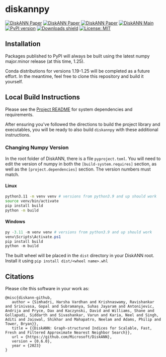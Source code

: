 # diskannpy

[![DiskANN Paper](https://img.shields.io/badge/Paper-NeurIPS%3A_DiskANN-blue)](https://papers.nips.cc/paper/9527-rand-nsg-fast-accurate-billion-point-nearest-neighbor-search-on-a-single-node.pdf)
[![DiskANN Paper](https://img.shields.io/badge/Paper-Arxiv%3A_Fresh--DiskANN-blue)](https://arxiv.org/abs/2105.09613)
[![DiskANN Paper](https://img.shields.io/badge/Paper-Filtered--DiskANN-blue)](https://harsha-simhadri.org/pubs/Filtered-DiskANN23.pdf)
[![DiskANN Main](https://github.com/microsoft/DiskANN/actions/workflows/pr-test.yml/badge.svg?branch=main)](https://github.com/microsoft/DiskANN/actions/workflows/pr-test.yml)
[![PyPI version](https://img.shields.io/pypi/v/diskannpy.svg)](https://pypi.org/project/diskannpy/)
[![Downloads shield](https://pepy.tech/badge/diskannpy)](https://pepy.tech/project/diskannpy)
[![License: MIT](https://img.shields.io/badge/License-MIT-yellow.svg)](https://opensource.org/licenses/MIT)

## Installation
Packages published to PyPI will always be built using the latest numpy major.minor release (at this time, 1.25).

Conda distributions for versions 1.19-1.25 will be completed as a future effort.  In the meantime, feel free to
clone this repository and build it yourself.

## Local Build Instructions
Please see the [Project README](https://github.com/microsoft/DiskANN/blob/main/README.md) for system dependencies and requirements.

After ensuring you've followed the directions to build the project library and executables, you will be ready to also
build `diskannpy` with these additional instructions.

### Changing Numpy Version
In the root folder of DiskANN, there is a file `pyproject.toml`. You will need to edit the version of numpy in both the
`[build-system.requires]` section, as well as the `[project.dependencies]` section.  The version numbers must match.

#### Linux
```bash
python3.11 -m venv venv # versions from python3.9 and up should work
source venv/bin/activate
pip install build
python -m build
```

#### Windows
```powershell
py -3.11 -m venv venv # versions from python3.9 and up should work
venv\Scripts\Activate.ps1
pip install build
python -m build
```

The built wheel will be placed in the `dist` directory in your DiskANN root. Install it using `pip install dist/<wheel name>.whl`

## Citations
Please cite this software in your work as:
```
@misc{diskann-github,
   author = {Simhadri, Harsha Vardhan and Krishnaswamy, Ravishankar and Srinivasa, Gopal and Subramanya, Suhas Jayaram and Antonijevic, Andrija and Pryce, Dax and Kaczynski, David and Williams, Shane and Gollapudi, Siddarth and Sivashankar, Varun and Karia, Neel and Singh, Aditi and Jaiswal, Shikhar and Mahapatro, Neelam and Adams, Philip and Tower, Bryan}},
   title = {{DiskANN: Graph-structured Indices for Scalable, Fast, Fresh and Filtered Approximate Nearest Neighbor Search}},
   url = {https://github.com/Microsoft/DiskANN},
   version = {0.6.0},
   year = {2023}
}
```